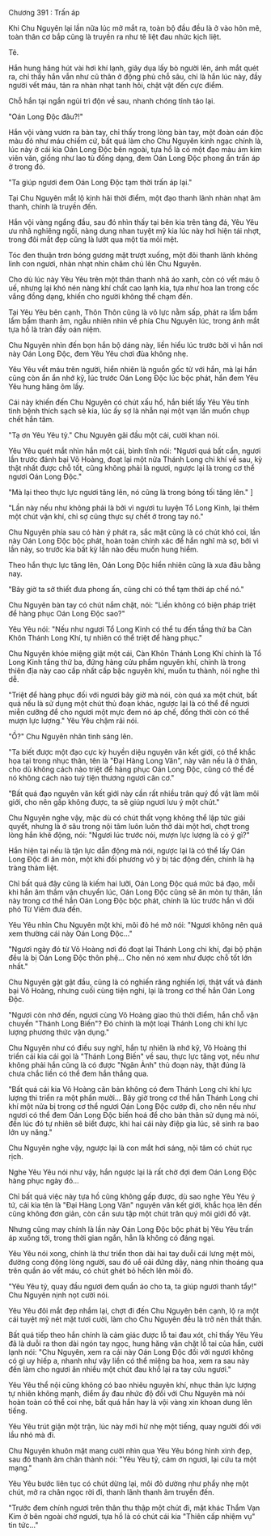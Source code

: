 




Chương 391 : Trấn áp


Khi Chu Nguyên lại lần nữa lúc mở mắt ra, toàn bộ đầu đều là ở vào hôn mê, toàn thân cơ bắp cũng là truyền ra như tê liệt đau nhức kịch liệt.

Tê.

Hắn hung hăng hút vài hơi khí lạnh, giãy dụa lấy bò người lên, ánh mắt quét ra, chỉ thấy hắn vẫn như cũ thân ở động phủ chỗ sâu, chỉ là hắn lúc này, đầy người vết máu, tản ra nhàn nhạt tanh hôi, chật vật đến cực điểm.

Chỗ hắn tại ngắn ngủi trì độn về sau, nhanh chóng tỉnh táo lại.

"Oán Long Độc đâu?!"

Hắn vội vàng vươn ra bàn tay, chỉ thấy trong lòng bàn tay, một đoàn oán độc màu đỏ như máu chiếm cứ, bất quá làm cho Chu Nguyên kinh ngạc chính là, lúc này ở cái kia Oán Long Độc bên ngoài, tựa hồ là có một đạo màu ám kim viên văn, giống như lao tù đồng dạng, đem Oán Long Độc phong ấn trấn áp ở trong đó.

"Ta giúp ngươi đem Oán Long Độc tạm thời trấn áp lại."

Tại Chu Nguyên mắt lộ kinh hãi thời điểm, một đạo thanh lãnh nhàn nhạt âm thanh, chính là truyền đến.

Hắn vội vàng ngẩng đầu, sau đó nhìn thấy tại bên kia trên tảng đá, Yêu Yêu ưu nhã nghiêng ngồi, nàng dung nhan tuyệt mỹ kia lúc này hơi hiện tái nhợt, trong đôi mắt đẹp cũng là lướt qua một tia mỏi mệt.

Tóc đen thuận trơn bóng gương mặt trượt xuống, một đôi thanh lãnh không linh con ngươi, nhàn nhạt nhìn chăm chú lên Chu Nguyên.

Cho dù lúc này Yêu Yêu trên một thân thanh nhã áo xanh, còn có vết máu ô uế, nhưng lại khó nén nàng khí chất cao lạnh kia, tựa như hoa lan trong cốc vắng đồng dạng, khiến cho người không thể chạm đến.

Tại Yêu Yêu bên cạnh, Thôn Thôn cũng là vô lực nằm sấp, phát ra lẩm bẩm lẩm bẩm thanh âm, ngẫu nhiên nhìn về phía Chu Nguyên lúc, trong ánh mắt tựa hồ là tràn đầy oán niệm.

Chu Nguyên nhìn đến bọn hắn bộ dáng này, liền hiểu lúc trước bởi vì hắn nơi này Oán Long Độc, đem Yêu Yêu chơi đùa không nhẹ.

Yêu Yêu vết máu trên người, hiển nhiên là nguồn gốc từ với hắn, mà lại hắn cũng còn ẩn ẩn nhớ kỹ, lúc trước Oán Long Độc lúc bộc phát, hắn đem Yêu Yêu hung hăng ôm lấy.

Cái này khiến đến Chu Nguyên có chút xấu hổ, hắn biết lấy Yêu Yêu tính tình bệnh thích sạch sẽ kia, lúc ấy sợ là nhẫn nại một vạn lần muốn chụp chết hắn tâm.

"Tạ ơn Yêu Yêu tỷ." Chu Nguyên gãi đầu một cái, cười khan nói.

Yêu Yêu quét mắt nhìn hắn một cái, bình tĩnh nói: "Ngươi quá bất cẩn, ngươi lần trước đánh bại Võ Hoàng, đoạt lại một nửa Thánh Long chi khí về sau, kỳ thật nhất được chỗ tốt, cũng không phải là ngươi, ngược lại là trong cơ thể ngươi Oán Long Độc."

"Mà lại theo thực lực ngươi tăng lên, nó cũng là trong bóng tối tăng lên." ]

"Lần này nếu như không phải là bởi vì ngươi tu luyện Tổ Long Kinh, lại thêm một chút vận khí, chỉ sợ cũng thực sự chết ở trong tay nó."

Chu Nguyên phía sau có hàn ý phát ra, sắc mặt cũng là có chút khó coi, lần này Oán Long Độc bộc phát, hoàn toàn chính xác để hắn nghĩ mà sợ, bởi vì lần này, so trước kia bất kỳ lần nào đều muốn hung hiểm.

Theo hắn thực lực tăng lên, Oán Long Độc hiển nhiên cũng là xưa đâu bằng nay.

"Bây giờ ta sở thiết đưa phong ấn, cũng chỉ có thể tạm thời áp chế nó."

Chu Nguyên bàn tay có chút nắm chặt, nói: "Liền không có biện pháp triệt để hàng phục Oán Long Độc sao?"

Yêu Yêu nói: "Nếu như ngươi Tổ Long Kinh có thể tu đến tầng thứ ba Càn Khôn Thánh Long Khí, tự nhiên có thể triệt để hàng phục."

Chu Nguyên khóe miệng giật một cái, Càn Khôn Thánh Long Khí chính là Tổ Long Kinh tầng thứ ba, đứng hàng cửu phẩm nguyên khí, chính là trong thiên địa này cao cấp nhất cấp bậc nguyên khí, muốn tu thành, nói nghe thì dễ.

"Triệt để hàng phục đối với ngươi bây giờ mà nói, còn quá xa một chút, bất quá nếu là sử dụng một chút thủ đoạn khác, ngược lại là có thể để ngươi miễn cưỡng để cho ngươi một mực đem nó áp chế, đồng thời còn có thể mượn lực lượng." Yêu Yêu chậm rãi nói.

"Ồ?" Chu Nguyên nhãn tình sáng lên.

"Ta biết được một đạo cực kỳ huyền diệu nguyên văn kết giới, có thể khắc họa tại trong nhục thân, tên là "Đại Hàng Long Văn", này văn nếu là ở thân, cho dù không cách nào triệt để hàng phục Oán Long Độc, cũng có thể để nó không cách nào tuỳ tiện thương ngươi căn cơ."

"Bất quá đạo nguyên văn kết giới này cần rất nhiều trân quý đồ vật làm môi giới, cho nên gấp không được, ta sẽ giúp ngươi lưu ý một chút."

Chu Nguyên nghe vậy, mặc dù có chút thất vọng không thể lập tức giải quyết, nhưng là ở sâu trong nội tâm luôn luôn thở dài một hơi, chợt trong lòng hắn khẽ động, nói: "Ngươi lúc trước nói, mượn lực lượng là có ý gì?"

Hắn hiện tại nếu là tận lực dẫn động mà nói, ngược lại là có thể lấy Oán Long Độc đi ăn mòn, một khi đối phương vô ý bị tác động đến, chính là hạ tràng thảm liệt.

Chỉ bất quá đây cũng là kiếm hai lưỡi, Oán Long Độc quá mức bá đạo, mỗi khi hắn âm thầm vận chuyển lúc, Oán Long Độc cũng sẽ ăn mòn tự thân, lần này trong cơ thể hắn Oán Long Độc bộc phát, chính là lúc trước hắn vì đối phó Từ Viêm đưa đến.

Yêu Yêu nhìn Chu Nguyên một khi, môi đỏ hé mở nói: "Ngươi không nên quá xem thường cái này Oán Long Độc..."

"Ngươi ngày đó từ Võ Hoàng nơi đó đoạt lại Thánh Long chi khí, đại bộ phận đều là bị Oán Long Độc thôn phệ... Cho nên nó xem như được chỗ tốt lớn nhất."

Chu Nguyên gật gật đầu, cũng là có nghiến răng nghiến lợi, thật vất vả đánh bại Võ Hoàng, nhưng cuối cùng tiện nghi, lại là trong cơ thể hắn Oán Long Độc.

"Ngươi còn nhớ đến, ngươi cùng Võ Hoàng giao thủ thời điểm, hắn chỗ vận chuyển "Thánh Long Biến"? Đó chính là một loại Thánh Long chi khí lực lượng phương thức vận dụng."

Chu Nguyên như có điều suy nghĩ, hắn tự nhiên là nhớ kỹ, Võ Hoàng thi triển cái kia cái gọi là "Thánh Long Biến" về sau, thực lực tăng vọt, nếu như không phải hắn cũng là có được "Ngân Ảnh" thủ đoạn này, thật đúng là chưa chắc liền có thể đem hắn thắng qua.

"Bất quá cái kia Võ Hoàng căn bản không có đem Thánh Long chi khí lực lượng thi triển ra một phần mười... Bây giờ trong cơ thể hắn Thánh Long chi khí một nửa bị trong cơ thể ngươi Oán Long Độc cướp đi, cho nên nếu như ngươi có thể đem Oán Long Độc biến hoá để cho bản thân sử dụng mà nói, đến lúc đó tự nhiên sẽ biết được, khi hai cái này điệp gia lúc, sẽ sinh ra bao lớn uy năng."

Chu Nguyên nghe vậy, ngược lại là con mắt hơi sáng, nội tâm có chút rục rịch.

Nghe Yêu Yêu nói như vậy, hắn ngược lại là rất chờ đợi đem Oán Long Độc hàng phục ngày đó...

Chỉ bất quá việc này tựa hồ cũng không gấp được, dù sao nghe Yêu Yêu ý tứ, cái kia tên là "Đại Hàng Long Văn" nguyên văn kết giới, khắc họa lên đến cũng không đơn giản, còn cần sưu tập một chút trân quý môi giới đồ vật.

Nhưng cũng may chính là lần này Oán Long Độc bộc phát bị Yêu Yêu trấn áp xuống tới, trong thời gian ngắn, hẳn là không có đáng ngại.

Yêu Yêu nói xong, chính là thư triển thon dài hai tay duỗi cái lưng mệt mỏi, đường cong động lòng người, sau đó uể oải đứng dậy, nàng nhìn thoáng qua trên quần áo vết máu, có chút ghét bỏ hếch lên môi đỏ.

"Yêu Yêu tỷ, quay đầu ngươi đem quần áo cho ta, ta giúp ngươi thanh tẩy!" Chu Nguyên nịnh nọt cười nói.

Yêu Yêu đôi mắt đẹp nhắm lại, chợt đi đến Chu Nguyên bên cạnh, lộ ra một cái tuyệt mỹ nét mặt tươi cười, làm cho Chu Nguyên đều là trở nên thất thần.

Bất quá tiếp theo hắn chính là cảm giác được lỗ tai đau xót, chỉ thấy Yêu Yêu đã là duỗi ra thon dài ngón tay ngọc, hung hăng vặn chặt lỗ tai của hắn, cười lạnh nói: "Chu Nguyên, xem ra cái này Oán Long Độc đối với ngươi không có gì uy hiếp a, nhanh như vậy liền có thể miệng ba hoa, xem ra sau này đến làm cho ngươi ăn nhiều một chút đau khổ lại ra tay cứu ngươi."

Yêu Yêu thể nội cũng không có bao nhiêu nguyên khí, nhục thân lực lượng tự nhiên không mạnh, điểm ấy đau nhức độ đối với Chu Nguyên mà nói hoàn toàn có thể coi nhẹ, bất quá hắn hay là vội vàng xin khoan dung lên tiếng.

Yêu Yêu trút giận một trận, lúc này mới hừ nhẹ một tiếng, quay người đối với lầu nhỏ mà đi.

Chu Nguyên khuôn mặt mang cười nhìn qua Yêu Yêu bóng hình xinh đẹp, sau đó thanh âm chân thành nói: "Yêu Yêu tỷ, cám ơn ngươi, lại cứu ta một mạng."

Yêu Yêu bước liên tục có chút dừng lại, môi đỏ dường như phẩy nhẹ một chút, mở ra chân ngọc rời đi, thanh lãnh thanh âm truyền đến.

"Trước đem chính ngươi trên thân thu thập một chút đi, mặt khác Thẩm Vạn Kim ở bên ngoài chờ ngươi, tựa hồ là có chút cái kia "Thiên cấp nhiệm vụ" tin tức..."




